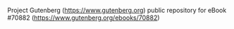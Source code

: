 Project Gutenberg (https://www.gutenberg.org) public repository for
eBook #70882 (https://www.gutenberg.org/ebooks/70882)
